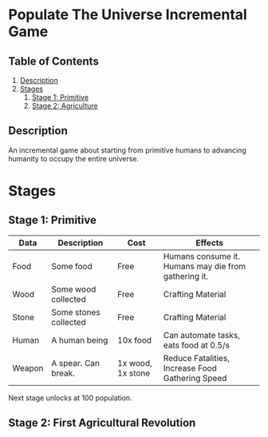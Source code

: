 # Populate The Universe Incremental Game

## Table of Contents

1. [Description](#description)
2. [Stages](#stages)
   1. [Stage 1: Primitive](#stage-1-primitive)
   2. [Stage 2: Agriculture](#stage-2-first-agricultural-revolution)

## Description

An incremental game about starting from primitive humans to advancing humanity to occupy the entire universe.

# Stages

## Stage 1: Primitive

| Data   | Description           | Cost              | Effects                                              |
| ------ | --------------------- | ----------------- | ---------------------------------------------------- |
| Food   | Some food             | Free              | Humans consume it. Humans may die from gathering it. |
| Wood   | Some wood collected   | Free              | Crafting Material                                    |
| Stone  | Some stones collected | Free              | Crafting Material                                    |
| Human  | A human being         | 10x food          | Can automate tasks, eats food at 0.5/s               |
| Weapon | A spear. Can break.   | 1x wood, 1x stone | Reduce Fatalities, Increase Food Gathering Speed     |

Next stage unlocks at 100 population.

## Stage 2: First Agricultural Revolution
